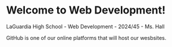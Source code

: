 # Welcome to Web Development!
LaGuardia High School - Web Development - 2024/45 - Ms. Hall

GitHub is one of our online platforms that will host our wesbsites.
